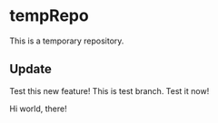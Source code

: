 # tempRepo

This is a temporary repository.

## Update
 Test this new feature!
 This is test branch. Test it now!
 
Hi world, there!

